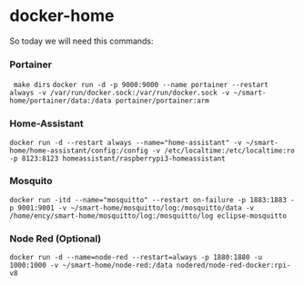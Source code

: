 # docker-home

So today we will need this commands:

### Portainer
``` make dirs```
```docker run -d -p 9000:9000 --name portainer --restart always -v /var/run/docker.sock:/var/run/docker.sock -v ~/smart-home/portainer/data:/data portainer/portainer:arm```

### Home-Assistant
```docker run -d --restart always --name="home-assistant" -v ~/smart-home/home-assistant/config:/config -v /etc/localtime:/etc/localtime:ro -p 8123:8123 homeassistant/raspberrypi3-homeassistant```

### Mosquito
```docker run -itd --name="mosquitto" --restart on-failure -p 1883:1883 -p 9001:9001 -v ~/smart-home/mosquitto/log:/mosquitto/data -v /home/ency/smart-home/mosquitto/log:/mosquitto/log eclipse-mosquitto```

### Node Red (Optional)

```docker run -d --name=node-red --restart=always -p 1880:1880 -u 1000:1000 -v ~/smart-home/node-red:/data nodered/node-red-docker:rpi-v8```

